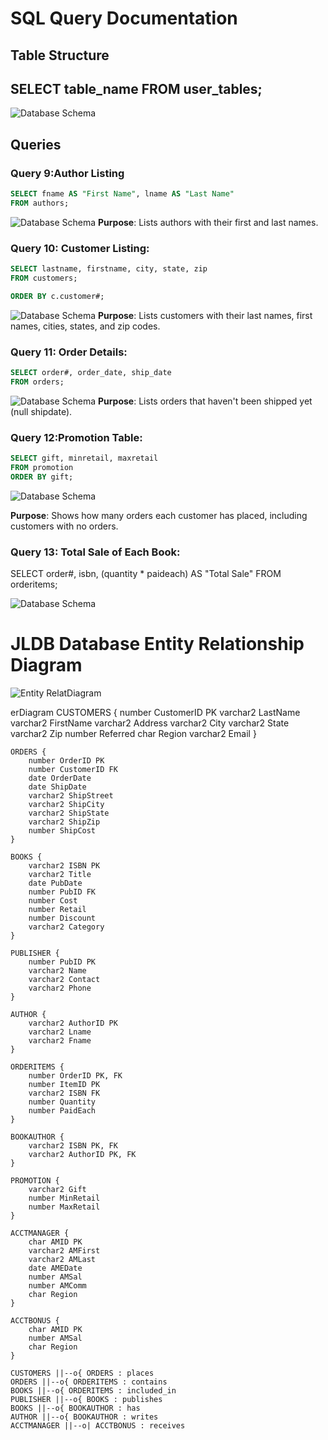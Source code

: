 # SQL Query Documentation

## Table Structure
## SELECT table_name FROM user_tables;
![Database Schema](/Images/Main.png) 


## Queries

### Query 9:Author Listing
```sql
SELECT fname AS "First Name", lname AS "Last Name"
FROM authors;

```
![Database Schema](/Images/Q9.png) 
**Purpose**: Lists authors with their first and last names.

### Query 10: Customer Listing:
```sql
SELECT lastname, firstname, city, state, zip
FROM customers;

ORDER BY c.customer#;
```
![Database Schema](/Images/Q10.png) 
**Purpose**: Lists customers with their last names, first names, cities, states, and zip codes.

### Query 11: Order Details:
```sql
SELECT order#, order_date, ship_date
FROM orders;


```
![Database Schema](/Images/Q11.png)
**Purpose**: Lists orders that haven't been shipped yet (null shipdate).

### Query 12:Promotion Table:
```sql
SELECT gift, minretail, maxretail
FROM promotion
ORDER BY gift;

```
![Database Schema](/Images/Q12.png)

**Purpose**: Shows how many orders each customer has placed, including customers with no orders.

### Query 13: Total Sale of Each Book:
SELECT order#, isbn, (quantity * paideach) AS "Total Sale"
FROM orderitems;

![Database Schema](/Images/Q13.png)



# JLDB Database Entity Relationship Diagram

![Entity RelatDiagram](/Images/entity.png)

erDiagram
    CUSTOMERS {
        number CustomerID PK
        varchar2 LastName
        varchar2 FirstName
        varchar2 Address
        varchar2 City
        varchar2 State
        varchar2 Zip
        number Referred
        char Region
        varchar2 Email
    }

    ORDERS {
        number OrderID PK
        number CustomerID FK
        date OrderDate
        date ShipDate
        varchar2 ShipStreet
        varchar2 ShipCity
        varchar2 ShipState
        varchar2 ShipZip
        number ShipCost
    }

    BOOKS {
        varchar2 ISBN PK
        varchar2 Title
        date PubDate
        number PubID FK
        number Cost
        number Retail
        number Discount
        varchar2 Category
    }

    PUBLISHER {
        number PubID PK
        varchar2 Name
        varchar2 Contact
        varchar2 Phone
    }

    AUTHOR {
        varchar2 AuthorID PK
        varchar2 Lname
        varchar2 Fname
    }

    ORDERITEMS {
        number OrderID PK, FK
        number ItemID PK
        varchar2 ISBN FK
        number Quantity
        number PaidEach
    }

    BOOKAUTHOR {
        varchar2 ISBN PK, FK
        varchar2 AuthorID PK, FK
    }

    PROMOTION {
        varchar2 Gift
        number MinRetail
        number MaxRetail
    }

    ACCTMANAGER {
        char AMID PK
        varchar2 AMFirst
        varchar2 AMLast
        date AMEDate
        number AMSal
        number AMComm
        char Region
    }

    ACCTBONUS {
        char AMID PK
        number AMSal
        char Region
    }

    CUSTOMERS ||--o{ ORDERS : places
    ORDERS ||--o{ ORDERITEMS : contains
    BOOKS ||--o{ ORDERITEMS : included_in
    PUBLISHER ||--o{ BOOKS : publishes
    BOOKS ||--o{ BOOKAUTHOR : has
    AUTHOR ||--o{ BOOKAUTHOR : writes
    ACCTMANAGER ||--o| ACCTBONUS : receives
